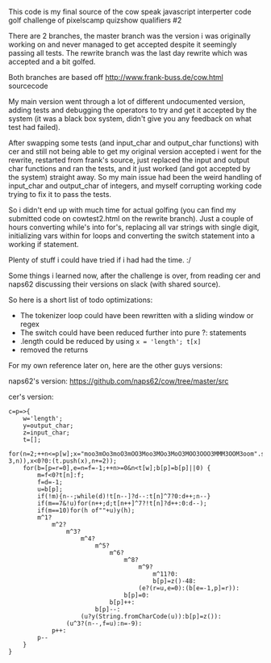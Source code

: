 This code is my final source of the cow speak javascript interperter code golf challenge of pixelscamp quizshow qualifiers #2

There are 2 branches, the master branch was the version i was originally working on and never managed to get accepted despite it seemingly passing all tests. The rewrite branch was the last day rewrite which was accepted and a bit golfed.

Both branches are based off http://www.frank-buss.de/cow.html sourcecode

My main version went through a lot of different undocumented version, adding tests and debugging the operators to try and get it accepted by the system (it was a black box system, didn't give you any feedback on what test had failed).

After swapping some tests (and input_char and output_char functions) with cer and still not being able to get my original version accepted i went for the rewrite, restarted from frank's source, just replaced the input and output char functions and ran the tests, and it just worked (and got accepted by the system) straight away. So my main issue had been the weird handling of input_char and output_char of integers, and myself corrupting working code trying to fix it to pass the tests.

So i didn't end up with much time for actual golfing (you can find my submitted code on cowtest2.html on the rewrite branch). Just a couple of hours converting while's into for's, replacing all var strings with single digit, initializing vars within for loops and converting the switch statement into a working if statement.

Plenty of stuff i could have tried if i had had the time. :/

Some things i learned now, after the challenge is over, from reading cer and naps62 discussing their versions on slack (with shared source).

So here is a short list of todo optimizations:
- The tokenizer loop could have been rewritten with a sliding window or regex
- The switch could have been reduced further into pure ?: statements
- .length could be reduced by using ```x = 'length'; t[x]```
- removed the returns

For my own reference later on, here are the other guys versions:

naps62's version: https://github.com/naps62/cow/tree/master/src

cer's version:
```
c=p=>{
    w='length';
    y=output_char;
    z=input_char;
    t=[];
    for(n=2;++n<=p[w];x="moo3mOo3moO3mOO3Moo3MOo3MoO3MOO3OOO3MMM3OOM3oom".split(3).indexOf(p.slice(n-3,n)),x<0?0:(t.push(x),n+=2));
    for(b=[p=r=0],e=n=f=-1;++n>=0&n<t[w];b[p]=b[p]||0) {
        m=f<0?t[n]:f;
        f=d=-1;
        u=b[p];
        if(!m){n--;while(d)!t[n--]?d--:t[n]^7?0:d++;n--}
        if(m==7&!u)for(n++;d;t[n++]^7?!t[n]?d++:0:d--);
        if(m==10)for(h of""+u)y(h);
        m^1?
            m^2?
                m^3?
                    m^4?
                        m^5?
                            m^6?
                                m^8?
                                    m^9?
                                        m^11?0:
                                        b[p]=z()-48:
                                    (e?(r=u,e=0):(b[e=-1,p]=r)):
                                b[p]=0:
                            b[p]++:
                        b[p]--:
                    (u?y(String.fromCharCode(u)):b[p]=z()):
                (u^3?(n--,f=u):n=-9):
            p++:
        p--
    }
}
``` 
